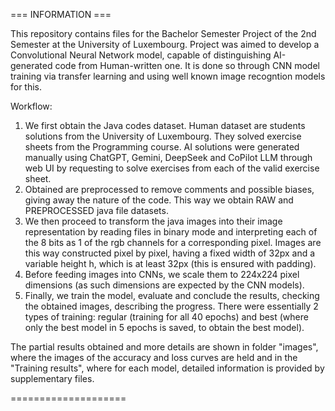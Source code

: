 === INFORMATION ===

This repository contains files for the Bachelor Semester Project of the 2nd Semester at the University of Luxembourg. Project was aimed to develop a Convolutional Neural Network model, capable of distinguishing AI-generated code from Human-written one. It is done so through CNN model training via transfer learning and using well known image recogntion models for this.

Workflow:
1. We first obtain the Java codes dataset. Human dataset are students solutions from the University of Luxembourg. They solved exercise sheets from the Programming course. AI solutions were generated manually using ChatGPT, Gemini, DeepSeek and CoPilot LLM through web UI by requesting to solve exercises from each of the valid exercise sheet.
2. Obtained are preprocessed to remove comments and possible biases, giving away the nature of the code. This way we obtain RAW and PREPROCESSED java file datasets.
3. We then proceed to transform the java images into their image representation by reading files in binary mode and interpreting each of the 8 bits as 1 of the rgb channels for a corresponding pixel. Images are this way constructed pixel by pixel, having a fixed width of 32px and a variable height h, which is at least 32px (this is ensured with padding).
4. Before feeding images into CNNs, we scale them to 224x224 pixel dimensions (as such dimensions are expected by the CNN models).
5. Finally, we train the model, evaluate and conclude the results, checking the obtained images, describing the progress. There were essentially 2 types of training: regular (training for all 40 epochs) and best (where only the best model in 5 epochs is saved, to obtain the best model).

The partial results obtained and more details are shown in folder "images", where the images of the accuracy and loss curves are held and in the "Training results", where for each model, detailed information is provided by supplementary files.

====================
